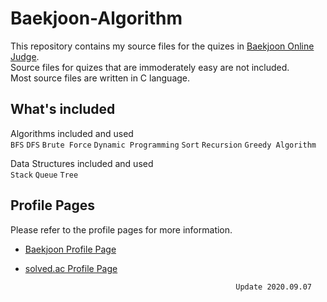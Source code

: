 # Baekjoon-Algorithm
This repository contains my source files for the quizes in [Baekjoon Online Judge](https://www.acmicpc.net/).  
Source files for quizes that are immoderately easy are not included.  
Most source files are written in C language.

## What's included
Algorithms included and used  
`BFS` `DFS` `Brute Force` `Dynamic Programming` `Sort` `Recursion` `Greedy Algorithm`  
  
Data Structures included and used  
`Stack` `Queue` `Tree`
## Profile Pages
Please refer to the profile pages for more information.  
* [Baekjoon Profile Page](https://www.acmicpc.net/user/kkkh0315)  
* [solved.ac Profile Page](https://solved.ac/profile/kkkh0315)  
  
  
  
  
                                                     Update 2020.09.07
